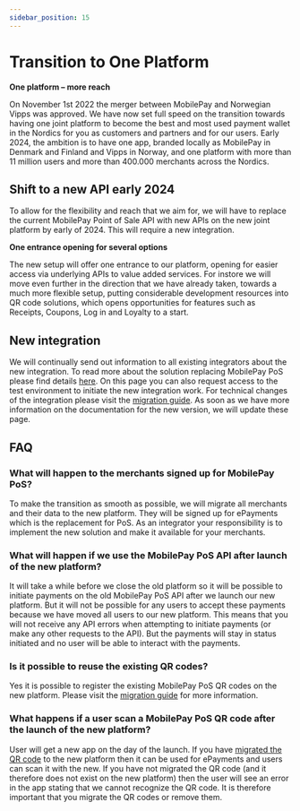 ```yaml
---
sidebar_position: 15
---
```


# Transition to One Platform

**One platform – more reach**

On November 1st 2022 the merger between MobilePay and Norwegian Vipps was approved. We have now set full speed on the transition towards having one joint platform to become the best and most used payment wallet in the Nordics for you as customers and partners and for our users. 
Early 2024, the ambition is to have one app, branded locally as MobilePay in Denmark and Finland and Vipps in Norway, and one platform with more than 11 million users and more than 400.000 merchants across the Nordics.  

## Shift to a new API early 2024

To allow for the flexibility and reach that we aim for, we will have to replace the current MobilePay Point of Sale API with new APIs on the new joint platform by early of 2024. This will require a new integration.  
 
**One entrance opening for several options** 

The new setup will offer one entrance to our platform, opening for easier access via underlying APIs to value added services. For instore we will move even further in the direction that we have already taken, towards a much more flexible setup, putting considerable development resources into QR code solutions, which opens opportunities for features such as Receipts, Coupons, Log in and Loyalty to a start.  

## New integration

We will continually send out information to all existing integrators about the new integration. To read more about the solution replacing MobilePay PoS please find details [here](https://www.mobilepaygroup.com/partner/new-platform). On this page you can also request access to the test environment to initiate the new integration work. 
For technical changes of the integration please visit the [migration guide](https://developer.vippsmobilepay.com/docs/vipps-developers/mp-migration-guide/#point-of-sale-vs-epayment). As soon as we have more information on the documentation for the new version, we will update these page. 

## FAQ
### What will happen to the merchants signed up for MobilePay PoS?
To make the transition as smooth as possible, we will migrate all merchants and their data to the new platform. They will be signed up for ePayments which is the replacement for PoS. As an integrator your responsibility is to implement the new solution and make it available for your merchants.

### What will happen if we use the MobilePay PoS API after launch of the new platform?
It will take a while before we close the old platform so it will be possible to initiate payments on the old MobilePay PoS API after we launch our new platform. But it will not be possible for any users to accept these payments because we have moved all users to our new platform. This means that you will not receive any API errors when attempting to initiate payments (or make any other requests to the API). But the payments will stay in status initiated and no user will be able to interact with the payments.

### Is it possible to reuse the existing QR codes?
Yes it is possible to register the existing MobilePay PoS QR codes on the new platform. Please visit the [migration guide](https://developer.vippsmobilepay.com/docs/mp-migration-guide/pos/#checkout-neither-has-qr-scanners-nor-customer-facing-screens) for more information.

### What happens if a user scan a MobilePay PoS QR code after the launch of the new platform?
User will get a new app on the day of the launch. If you have [migrated the QR code](https://developer.vippsmobilepay.com/docs/mp-migration-guide/pos/#checkout-neither-has-qr-scanners-nor-customer-facing-screens) to the new platform then it can be used for ePayments and users can scan it with the new. If you have not migrated the QR code (and it therefore does not exist on the new platform) then the user will see an error in the app stating that we cannot recognize the QR code. It is therefore important that you migrate the QR codes or remove them. 
